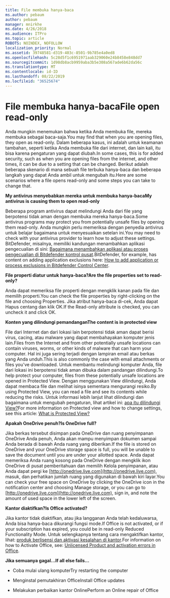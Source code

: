 ```yaml
---
title: File membuka hanya-baca
ms.author: pebaum
author: pebaum
manager: mnirkhe
ms.date: 4/26/2018
ms.audience: ITPro
ms.topic: article
ROBOTS: NOINDEX, NOFOLLOW
localization_priority: Normal
ms.assetid: 39748581-d319-403c-8501-9b785e4a0ed8
ms.openlocfilehash: 5c28d5f1c6951971aab329060e24b8458e848dd7
ms.sourcegitcommit: 1d98db8acb9959aba3b5e308a567ade6b62da56c
ms.translationtype: MT
ms.contentlocale: id-ID
ms.lasthandoff: 08/22/2019
ms.locfileid: "36525674"
---
```

# <a name="file-open-read-only"></a><span data-ttu-id="94b48-102">File membuka hanya-baca</span><span class="sxs-lookup"><span data-stu-id="94b48-102">File open read-only</span></span>

<span data-ttu-id="94b48-103">Anda mungkin menemukan bahwa ketika Anda membuka file, mereka membuka sebagai baca-saja.</span><span class="sxs-lookup"><span data-stu-id="94b48-103">You may find that when you are opening files, they open as read-only.</span></span> <span data-ttu-id="94b48-104">Dalam beberapa kasus, ini adalah untuk keamanan tambahan, seperti ketika Anda membuka file dari internet, dan lain kali, itu bisa karena pengaturan yang dapat diubah.</span><span class="sxs-lookup"><span data-stu-id="94b48-104">In some cases, this is for added security, such as when you are opening files from the internet, and other times, it can be due to a setting that can be changed.</span></span> <span data-ttu-id="94b48-105">Berikut adalah beberapa skenario di mana sebuah file terbuka hanya-baca dan beberapa langkah yang dapat Anda ambil untuk mengubah itu.</span><span class="sxs-lookup"><span data-stu-id="94b48-105">Here are some scenarios where a file opens read-only and some steps you can take to change that.</span></span>
  
 <span data-ttu-id="94b48-106">**My antivirus menyebabkan mereka untuk membuka hanya-baca**</span><span class="sxs-lookup"><span data-stu-id="94b48-106">**My antivirus is causing them to open read-only**</span></span>
  
<span data-ttu-id="94b48-107">Beberapa program antivirus dapat melindungi Anda dari file yang berpotensi tidak aman dengan membuka mereka hanya-baca.</span><span class="sxs-lookup"><span data-stu-id="94b48-107">Some antivirus programs may protect you from potentially unsafe files by opening them read-only.</span></span> <span data-ttu-id="94b48-108">Anda mungkin perlu memeriksa dengan penyedia antivirus untuk belajar bagaimana untuk menyesuaikan setelan ini.</span><span class="sxs-lookup"><span data-stu-id="94b48-108">You may need to check with your antivirus provider to learn how to adjust these settings.</span></span> <span data-ttu-id="94b48-109">BitDefender, misalnya, memiliki kandungan menambahkan aplikasi pengecualian di sini: [Bagaimana menambahkan aplikasi atau proses pengecualian di Bitdefender kontrol pusat](https://www.bitdefender.com/support/how-to-add-application-or-process-exclusions-in-bitdefender-control-center-1119.mdl).</span><span class="sxs-lookup"><span data-stu-id="94b48-109">BitDefender, for example, has content on adding application exclusions here: [How to add application or process exclusions in Bitdefender Control Center](https://www.bitdefender.com/support/how-to-add-application-or-process-exclusions-in-bitdefender-control-center-1119.mdl).</span></span>
  
 <span data-ttu-id="94b48-110">**File properti diatur untuk hanya-baca?**</span><span class="sxs-lookup"><span data-stu-id="94b48-110">**Are the file properties set to read-only?**</span></span>
  
<span data-ttu-id="94b48-111">Anda dapat memeriksa file properti dengan mengklik kanan pada file dan memilih properti.</span><span class="sxs-lookup"><span data-stu-id="94b48-111">You can check the file properties by right-clicking on the file and choosing Properties.</span></span> <span data-ttu-id="94b48-112">Jika atribut hanya-baca di-cek, Anda dapat Hapus centang dan klik OK.</span><span class="sxs-lookup"><span data-stu-id="94b48-112">If the Read-only attribute is checked, you can uncheck it and click OK.</span></span>
  
 <span data-ttu-id="94b48-113">**Konten yang dilindungi pemandangan**</span><span class="sxs-lookup"><span data-stu-id="94b48-113">**The content is in protected view**</span></span>
  
<span data-ttu-id="94b48-114">File dari Internet dan dari lokasi lain berpotensi tidak aman dapat berisi virus, cacing, atau malware yang dapat membahayakan komputer jenis lain.</span><span class="sxs-lookup"><span data-stu-id="94b48-114">Files from the Internet and from other potentially unsafe locations can contain viruses, worms, or other kinds of malware that can harm your computer.</span></span> <span data-ttu-id="94b48-115">Hal ini juga sering terjadi dengan lampiran email atau berkas yang Anda unduh.</span><span class="sxs-lookup"><span data-stu-id="94b48-115">This is also commonly the case with email attachments or files you've downloaded.</span></span> <span data-ttu-id="94b48-116">Untuk membantu melindungi komputer Anda, file dari lokasi ini berpotensi tidak aman dibuka dalam pandangan dilindungi.</span><span class="sxs-lookup"><span data-stu-id="94b48-116">To help protect your computer, files from these potentially unsafe locations are opened in Protected View.</span></span> <span data-ttu-id="94b48-117">Dengan menggunakan View dilindungi, Anda dapat membaca file dan melihat isinya sementara mengurangi resiko.</span><span class="sxs-lookup"><span data-stu-id="94b48-117">By using Protected View, you can read a file and see its contents while reducing the risks.</span></span> <span data-ttu-id="94b48-118">Untuk informasi lebih lanjut lihat dilindungi dan bagaimana untuk mengubah pengaturan, lihat artikel ini: [apa itu dilindungi View?](https://support.office.com/article/d6f09ac7-e6b9-4495-8e43-2bbcdbcb6653)</span><span class="sxs-lookup"><span data-stu-id="94b48-118">For more information on Protected view and how to change settings, see this article: [What is Protected View?](https://support.office.com/article/d6f09ac7-e6b9-4495-8e43-2bbcdbcb6653)</span></span>
  
 <span data-ttu-id="94b48-119">**Apakah OneDrive penuh?**</span><span class="sxs-lookup"><span data-stu-id="94b48-119">**Is OneDrive full?**</span></span>
  
<span data-ttu-id="94b48-120">Jika berkas tersebut disimpan pada OneDrive dan ruang penyimpanan OneDrive Anda penuh, Anda akan mampu menyimpan dokumen sampai Anda berada di bawah Anda ruang yang diberikan.</span><span class="sxs-lookup"><span data-stu-id="94b48-120">If the file is stored on OneDrive and your OneDrive storage space is full, you will be unable to save the document until you are under your allotted space.</span></span> <span data-ttu-id="94b48-121">Anda dapat memeriksa Anda ruang kosong pada OneDrive dengan mengklik ikon OneDrive di pusat pemberitahuan dan memilih Kelola penyimpanan, atau Anda dapat pergi ke [http://onedrive.live.com](http://onedrive.live.com), masuk, dan perhatikan jumlah ruang yang digunakan di bawah kiri layar.</span><span class="sxs-lookup"><span data-stu-id="94b48-121">You can check your free space on OneDrive by clicking the OneDrive icon in the notification center and choosing Manage storage, or you can go to [http://onedrive.live.com](http://onedrive.live.com), sign in, and note the amount of used space in the lower left of the screen.</span></span>
  
 <span data-ttu-id="94b48-122">**Kantor diaktifkan?**</span><span class="sxs-lookup"><span data-stu-id="94b48-122">**Is Office activated?**</span></span>
  
<span data-ttu-id="94b48-123">Jika kantor tidak diaktifkan, atau jika langganan Anda telah kedaluwarsa, Anda bisa hanya-baca dikurangi fungsi mode.</span><span class="sxs-lookup"><span data-stu-id="94b48-123">If Office is not activated, or if your subscription has expired, you could be in read-only Reduced Functionality Mode.</span></span> <span data-ttu-id="94b48-124">Untuk selengkapnya tentang cara mengaktifkan kantor, lihat: [produk berlisensi dan aktivasi kesalahan di kantor](https://support.office.com/article/0d23d3c0-c19c-4b2f-9845-5344fedc4380).</span><span class="sxs-lookup"><span data-stu-id="94b48-124">For information on how to Activate Office, see: [Unlicensed Product and activation errors in Office](https://support.office.com/article/0d23d3c0-c19c-4b2f-9845-5344fedc4380).</span></span>
  
 <span data-ttu-id="94b48-125">**Jika semuanya gagal...**</span><span class="sxs-lookup"><span data-stu-id="94b48-125">**If all else fails...**</span></span>
  
- <span data-ttu-id="94b48-126">Coba mulai ulang komputer</span><span class="sxs-lookup"><span data-stu-id="94b48-126">Try restarting the computer</span></span>
    
- <span data-ttu-id="94b48-127">Menginstal pemutakhiran Office</span><span class="sxs-lookup"><span data-stu-id="94b48-127">Install Office updates</span></span>
    
- <span data-ttu-id="94b48-128">Melakukan perbaikan kantor Online</span><span class="sxs-lookup"><span data-stu-id="94b48-128">Perform an Online repair of Office</span></span>
    

